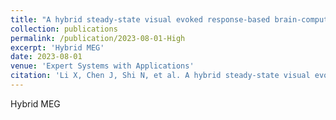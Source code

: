 ```yaml
---
title: "A hybrid steady-state visual evoked response-based brain-computer interface with MEG and EEG"
collection: publications
permalink: /publication/2023-08-01-High
excerpt: 'Hybrid MEG'
date: 2023-08-01
venue: 'Expert Systems with Applications'
citation: 'Li X, Chen J, Shi N, et al. A hybrid steady-state visual evoked response-based brain-computer interface with MEG and EEG[J]. Expert Systems with Applications, 2023, 223: 119736.'
---
```

Hybrid MEG

